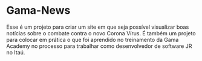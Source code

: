 # Gama-News
Esse é um projeto para criar um site em que seja possível visualizar boas notícias sobre o combate contra o novo Corona Vírus.
É também um projeto para colocar em prática o que foi aprendido no treinamento da Gama Academy no processo para trabalhar como desenvolvedor de software JR  no Itaú.
